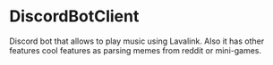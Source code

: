 # DiscordBotClient

Discord bot that allows to play music using Lavalink. Also it has other features cool features as parsing memes from reddit or mini-games.
